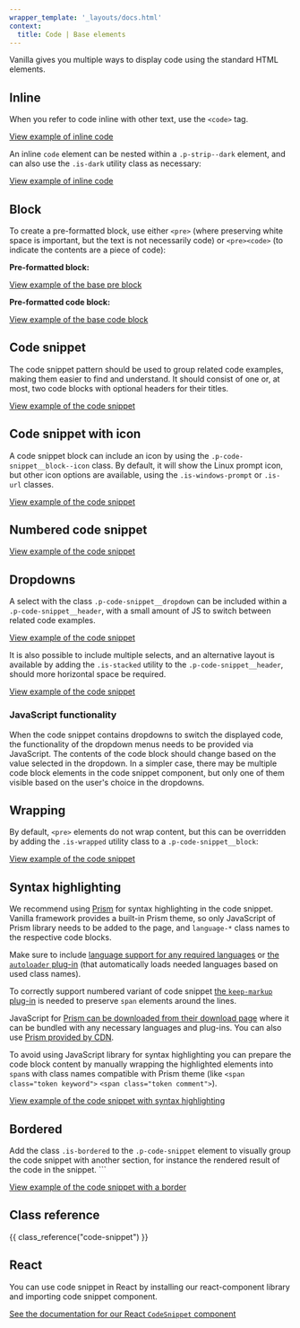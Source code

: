 ```yaml
---
wrapper_template: '_layouts/docs.html'
context:
  title: Code | Base elements
---
```


Vanilla gives you multiple ways to display code using the standard HTML elements.

## Inline

When you refer to code inline with other text, use the <code>&lt;code></code> tag.

<div class="embedded-example"><a href="/docs/examples/base/code-inline/" class="js-example">
View example of inline code
</a></div>

An inline `code` element can be nested within a `.p-strip--dark` element, and can also use the `.is-dark` utility class as necessary:

<div class="embedded-example"><a href="/docs/examples/base/code-inline-dark/" class="js-example">
View example of inline code
</a></div>

## Block

To create a pre-formatted block, use either `<pre>` (where preserving white space is important, but the text is not necessarily code) or `<pre><code>` (to indicate the contents are a piece of code):

**Pre-formatted block:**

<div class="embedded-example"><a href="/docs/examples/base/pre/" class="js-example">
View example of the base pre block
</a></div>

**Pre-formatted code block:**

<div class="embedded-example"><a href="/docs/examples/base/code-block/" class="js-example">
View example of the base code block
</a></div>

## Code snippet

The code snippet pattern should be used to group related code examples, making them easier to find and understand. It should consist of one or, at most, two code blocks with optional headers for their titles.

<div class="embedded-example"><a href="/docs/examples/patterns/code-snippet/default" class="js-example">
View example of the code snippet
</a></div>

## Code snippet with icon

A code snippet block can include an icon by using the `.p-code-snippet__block--icon` class. By default, it will show the Linux prompt icon, but other icon options are available, using the `.is-windows-prompt` or `.is-url` classes.

<div class="embedded-example"><a href="/docs/examples/patterns/code-snippet/icon" class="js-example">
View example of the code snippet
</a></div>

## Numbered code snippet

<div class="embedded-example"><a href="/docs/examples/patterns/code-snippet/numbered" class="js-example">
View example of the code snippet
</a></div>

## Dropdowns

A select with the class `.p-code-snippet__dropdown` can be included within a `.p-code-snippet__header`, with a small amount of JS to switch between related code examples.

<div class="embedded-example"><a href="/docs/examples/patterns/code-snippet/dropdown" class="js-example">
View example of the code snippet
</a></div>

It is also possible to include multiple selects, and an alternative layout is available by adding the `.is-stacked` utility to the `.p-code-snippet__header`, should more horizontal space be required.

<div class="embedded-example"><a href="/docs/examples/patterns/code-snippet/dropdown-multiple" class="js-example">
View example of the code snippet
</a></div>

### JavaScript functionality

When the code snippet contains dropdowns to switch the displayed code, the functionality of the dropdown menus needs to be provided via JavaScript. The contents of the code block should change based on the value selected in the dropdown. In a simpler case, there may be multiple code block elements in the code snippet component, but only one of them visible based on the user's choice in the dropdowns.

## Wrapping

By default, `<pre>` elements do not wrap content, but this can be overridden by adding the `.is-wrapped` utility class to a `.p-code-snippet__block`:

<div class="embedded-example"><a href="/docs/examples/patterns/code-snippet/wrapping" class="js-example">
View example of the code snippet
</a></div>

## Syntax highlighting

We recommend using [Prism](https://prismjs.com/) for syntax highlighting in the code snippet. Vanilla framework provides a built-in Prism theme, so only JavaScript of Prism library needs to be added to the page, and `language-*` class names to the respective code blocks.

Make sure to include [language support for any required languages](https://prismjs.com/index.html#supported-languages) or [the `autoloader` plug-in](https://prismjs.com/plugins/autoloader/) (that automatically loads needed languages based on used class names).

To correctly support numbered variant of code snippet [the `keep-markup` plug-in](https://prismjs.com/plugins/keep-markup/) is needed to preserve `span` elements around the lines.

JavaScript for [Prism can be downloaded from their download page](https://prismjs.com/download) where it can be bundled with any necessary languages and plug-ins. You can also use [Prism provided by CDN](https://prismjs.com/index.html#basic-usage-cdn).

To avoid using JavaScript library for syntax highlighting you can prepare the code block content by manually wrapping the highlighted elements into `span`s with class names compatible with Prism theme (like `<span class="token keyword">` `<span class="token comment">`).

<div class="embedded-example"><a href="/docs/examples/patterns/code-snippet/prism" class="js-example">
View example of the code snippet with syntax highlighting
</a></div>

## Bordered

Add the class `.is-bordered` to the `.p-code-snippet` element to visually group the code snippet with another section, for instance the rendered result of the code in the snippet. ```

<div class="embedded-example"><a href="/docs/examples/patterns/code-snippet/is-bordered" class="js-example">
View example of the code snippet with a border
</a></div>

## Class reference

{{ class_reference("code-snippet") }}

## React

You can use code snippet in React by installing our react-component library and importing code snippet component.

[See the documentation for our React `CodeSnippet` component](https://canonical.github.io/react-components/?path=/docs/codesnippet--default-story#code-snippet)
